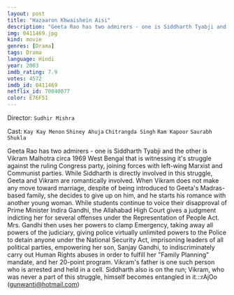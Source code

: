 ```yaml
---
layout: post
title: "Hazaaron Khwaishein Aisi"
description: "Geeta Rao has two admirers - one is Siddharth Tyabji and the other is Vikram Malhotra circa 1969 West Bengal that is witnessing it's struggle against the ruling Congress party, joining forces with left-wing Marxist and Communist parties. While Siddharth is directly involved in this struggle, Geeta and Vikram are romantically involved. When Vikram does not make any move toward marriage, despite of being introduced to Geeta's Madras-based family, she decides t.."
img: 0411469.jpg
kind: movie
genres: [Drama]
tags: Drama 
language: Hindi
year: 2003
imdb_rating: 7.9
votes: 4572
imdb_id: 0411469
netflix_id: 70040077
color: E76F51
---
```

Director: `Sudhir Mishra`  

Cast: `Kay Kay Menon` `Shiney Ahuja` `Chitrangda Singh` `Ram Kapoor` `Saurabh Shukla` 

Geeta Rao has two admirers - one is Siddharth Tyabji and the other is Vikram Malhotra circa 1969 West Bengal that is witnessing it's struggle against the ruling Congress party, joining forces with left-wing Marxist and Communist parties. While Siddharth is directly involved in this struggle, Geeta and Vikram are romantically involved. When Vikram does not make any move toward marriage, despite of being introduced to Geeta's Madras-based family, she decides to give up on him, and he starts his romance with another young woman. While students continue to voice their disapproval of Prime Minister Indira Gandhi, the Allahabad High Court gives a judgment indicting her for several offenses under the Representation of People Act. Mrs. Gandhi then uses her powers to clamp Emergency, taking away all powers of the judiciary, giving police virtually unlimited powers to the Police to detain anyone under the National Security Act, imprisoning leaders of all political parties, empowering her son, Sanjay Gandhi, to indiscriminately carry out Human Rights abuses in order to fulfill her "Family Planning" mandate, and her 20-point program. Vikram's father is one such person who is arrested and held in a cell. Siddharth also is on the run; Vikram, who was never a part of this struggle, himself becomes entangled in it.::rAjOo (gunwanti@hotmail.com)
